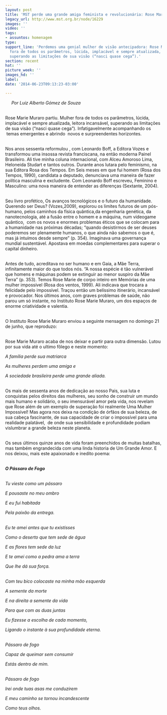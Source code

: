 ```yaml
---
layout: post
title: 'MST perde uma grande amiga feminista e revolucionária: Rose Marie Muraro'
legacy_url: http://www.mst.org.br/node/16229
images: ''
video: ''
tags:
- assuntos: homenagem
type: 
support_line: 'Perdemos uma genial mulher de visão antecipadora: Rose Marie Muraro.&nbsp;Mulher
  fora de todos os parâmetros, lúcida, implacável e sempre atualizada, leitora incansável,
  superando as limitações de sua visão (“nasci quase cega”).'
section: recent
hat: ''
picture_week: ''
images_hd: ''
label: 
date: '2014-06-23T09:13:23-03:00'

---
```

<p><img style="margin: 10px; float: left;" src="http://www.mst.org.br/sites/default/files/rose%20maria.png" alt=""></p><p><em>Por Luiz Alberto Gómez de Souza</em></p><p><br>Rose Marie Muraro partiu. Mulher fora de todos os parâmetros, lúcida, implacável e sempre atualizada, leitora incansável, superando as limitações de sua visão (“nasci quase cega”). Infatigavelmente acompanhando os &nbsp;temas emergentes e abrindo &nbsp;novos e surpreendentes horizontes.</p><p><br>Nos anos sessenta reformulou , com Leonardo Boff, a Editora Vozes e transformou uma insossa revista franciscana, na então moderna Painel Brasileiro. Ali tive minha coluna internacional, com Alceu Amoroso Lima, Heloneida Studart e tantos outros. Durante anos lutara pelo feminismo, na sua Editora Rosa dos Tempos. Em Seis meses em que fui homem (Rosa dos Tempos, 1990), candidata a deputado, denunciava uma maneira de fazer política masculina e excludente. Com Leonardo Boff escreveu, Feminino e Masculino: uma nova maneira de entender as diferenças (Sextante, 2004).</p><p><br>Seu livro profético, Os avanços tecnológicos e o futuro da humanidade. Querendo ser Deus? (Vozes,2009), explorou os limites futuros de um pós-humano, pelos caminhos da física quântica,da engenharia genética, da nanotecnologia, até a fusão entre o homem e a máquina, num videogame quântico, &nbsp;com os novos e enormes problemas éticos que se colocam para a humanidade nas próximas décadas; “quando desistirmos de ser deuses poderemos ser plenamente humanos, o que ainda não sabemos o que é, mas já intuímos desde sempre” (p. 354). Imaginava uma governança mundial sustentável. Apostava em moedas complementares para superar o capital dinheiro.</p><p><br>Antes de tudo, acreditava no ser humano e em Gaia, a Mãe Terra, infinitamente maior do que todos nós. “A nossa espécie é tão vulnerável que homens e máquinas podem se extinguir ao menor suspiro da Mãe Terra” (p. 353). Temos Rose Marie de corpo inteiro em Memórias de uma mulher impossível (Rosa dos ventos, 1999). Ali indicava que trocara a felicidade pelo impossível. Traçou então um belíssimo itinerário, incansável e provocador. Nos últimos anos, com graves problemas de saúde, não parou um só instante, no Instituto Rose Marie Muraro, um dos espaços de enorme criatividade e valentia.</p><p><br>O Instituto Rose Marie Muraro enviou a seguinte mensagem no domingo 21 de junho, que reproduzo:</p><p><br>Rose Marie Muraro acaba de nos deixar e partir para outra dimensão. Lutou por sua vida até o ultimo fôlego e neste momento:</p><p><em>A família perde sua matriarca</em></p><p><em>As mulheres perdem uma amiga e</em></p><p><em>A sociedade brasileira perde uma grande aliada.</em></p><p><br>Os mais de sessenta anos de dedicação ao nosso Pais, sua luta e conquistas pelos direitos das mulheres, seu sonho de construir um mundo mais humano e solidário, o seu imensurável amor pela vida, nos revelam que Rose além de um exemplo de superação foi realmente Uma Mulher Impossível! Mas agora nos deixa na condição de órfãos de sua beleza, de sua cabeça fascinante, de sua capacidade de criar o impossível para uma realidade palatável, &nbsp;de onde sua sensibilidade e profundidade podiam vislumbrar a grande beleza neste planeta.</p><p><br>Os seus últimos quinze anos de vida foram preenchidos de muitas batalhas, mas também engrandecida com uma linda historia de Um Grande Amor. E nos deixou, mais este apaixonado e inedito poema:</p><p><br><strong><em>O Pássaro de Fogo</em></strong></p><p><em><br>Tu vieste como um pássaro</em></p><p><em>E pousaste no meu ombro</em></p><p><em>E eu fui habitada</em></p><p><em>Pela paixão da entrega.</em></p><p><br><em>Eu te amei antes que tu existisses</em></p><p><em>Como o deserto que tem sede de água</em></p><p><em>E as flores tem sede da luz</em></p><p><em>E te amei como a pedra ama a terra</em></p><p><em>Que lhe dá sua força.</em></p><p><em><br>Com teu bico colocaste na minha mão esquerda</em></p><p><em>A semente da morte</em></p><p><em>E na direita a semente da vida</em></p><p><em>Para que com as duas juntas</em></p><p><em>Eu fizesse a escolha de cada momento,</em></p><p><em>Ligando o instante à sua profundidade eterna.</em></p><p><br><em>Pássaro de fogo</em></p><p><em>Capaz de queimar sem consumir</em></p><p><em>Estás dentro de mim.</em></p><p><br><em>Pássaro de fogo</em></p><p><em>Irei onde tuas asas me conduzirem</em></p><p><em>E meu caminho se tornou incandescente</em></p><p><em>Como teus olhos.</em></p>
